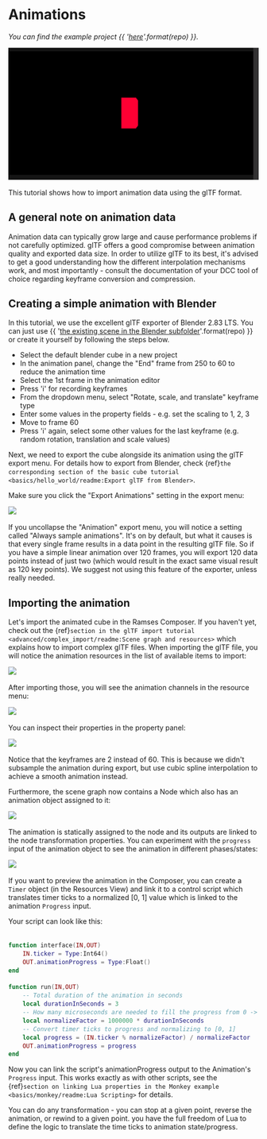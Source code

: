 <!--
SPDX-License-Identifier: MPL-2.0

This file is part of Ramses Composer
(see https://github.com/bmwcarit/ramses-composer-docs).

This Source Code Form is subject to the terms of the Mozilla Public License, v. 2.0.
If a copy of the MPL was not distributed with this file, You can obtain one at http://mozilla.org/MPL/2.0/.
-->

# Animations
*You can find the example project {{ '[here]({}/doc/advanced/animations)'.format(repo) }}.*

![](./docs/cube_anim.gif)

This tutorial shows how to import animation data using the glTF format.

## A general note on animation data

Animation data can typically grow large and cause performance problems if not carefully optimized.
glTF offers a good compromise between animation quality and exported data size. In order to utilize glTF
to its best, it's advised to get a good understanding how the different interpolation mechanisms work, and
most importantly - consult the documentation of your DCC tool of choice regarding keyframe conversion and
compression.

## Creating a simple animation with Blender

In this tutorial, we use the excellent glTF exporter of Blender 2.83 LTS. You can just use
 {{ '[the existing scene in the Blender subfolder]({}/doc/advanced/animations/blender)'.format(repo) }} or create it yourself by following the steps below.

* Select the default blender cube in a new project
* In the animation panel, change the "End" frame from 250 to 60 to reduce the animation time
* Select the 1st frame in the animation editor
* Press 'i' for recording keyframes
* From the dropdown menu, select "Rotate, scale, and translate" keyframe type
* Enter some values in the property fields - e.g. set the scaling to 1, 2, 3
* Move to frame 60
* Press 'i' again, select some other values for the last keyframe (e.g. random rotation, translation and scale values)

Next, we need to export the cube alongside its animation using the glTF export menu. For details how to export
from Blender, check {ref}`the corresponding section of the basic cube tutorial <basics/hello_world/readme:Export glTF from Blender>`.

Make sure you click the "Export Animations" setting in the export menu:

![](./docs/export_anim_setting.png)

If you uncollapse the "Animation" export menu, you will notice a setting called "Always sample animations". It's
on by default, but what it causes is that every single frame results in a data point in the resulting glTF file.
So if you have a simple linear animation over 120 frames, you will export 120 data points instead of just two (which would
result in the exact same visual result as 120 key points). We suggest not using this feature of the exporter, unless really
needed.

## Importing the animation

Let's import the animated cube in the Ramses Composer. If you haven't yet, check out the
{ref}`section in the glTF import tutorial <advanced/complex_import/readme:Scene graph and resources>`
which explains how to import complex glTF files. When importing
the glTF file, you will notice the animation resources in the list of available items to import:

![](./docs/import_menu.png)

After importing those, you will see the animation channels in the resource menu:

![](./docs/channel_resources.png)

You can inspect their properties in the property panel:

![](./docs/channel_info.png)

Notice that the keyframes are 2 instead of 60. This is because we didn't subsample the animation during export, but
use cubic spline interpolation to achieve a smooth animation instead.

Furthermore, the scene graph now contains a Node which also has an animation object assigned to it:

![](./docs/scene_graph.png)

The animation is statically assigned to the node and its outputs are linked to the node transformation properties.
You can experiment with the `progress` input of the animation object to see the animation in different phases/states:

![](./docs/animation.png)

If you want to preview the animation in the Composer, you can create a `Timer` object (in the Resources View) and link
it to a control script which translates timer ticks to a normalized [0, 1] value which is linked to the animation `Progress` input.

Your script can look like this:

```lua

function interface(IN,OUT)
    IN.ticker = Type:Int64()
    OUT.animationProgress = Type:Float()
end

function run(IN,OUT)
    -- Total duration of the animation in seconds
    local durationInSeconds = 3
    -- How many microseconds are needed to fill the progress from 0 -> 1
    local normalizeFactor = 1000000 * durationInSeconds
    -- Convert timer ticks to progress and normalizing to [0, 1]
    local progress = (IN.ticker % normalizeFactor) / normalizeFactor
    OUT.animationProgress = progress
end

```

Now you can link the script's animationProgress output to the Animation's `Progress` input.
This works exactly as with other scripts, see the
{ref}`section on linking Lua properties in the Monkey example <basics/monkey/readme:Lua Scripting>`
for details.

You can do any transformation - you can stop at a given point, reverse the animation, or rewind to a given point.
you have the full freedom of Lua to define the logic to translate the time ticks to animation state/progress.
